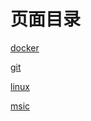 # 页面目录

[docker](/docker/index.md)

[git](/git/index.md)

[linux](/linux/index.md)

[msic](/msic/index.md)
